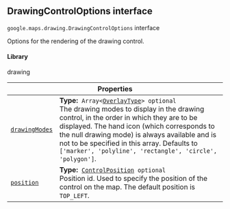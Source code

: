 
<devsite-heading text=" DrawingControlOptions interface" for="DrawingControlOptions" level="h2" link="" toc="" back-to-top=""><h2 id="DrawingControlOptions" is-upgraded="">DrawingControlOptions interface</h2></devsite-heading>
<p>
<code translate="no" dir="ltr"><span itemprop="path">google.maps.drawing</span>.<span itemprop="name">DrawingControlOptions</span></code>
interface
</p>
<p>Options for the rendering of the drawing control.</p>
<devsite-heading text="Library" for="library_2" level="h4" link=""><h4 is-upgraded="" id="library_2">Library</h4></devsite-heading>
<p>drawing</p>
<div class="devsite-table-wrapper"><table class="properties responsive" summary="interface DrawingControlOptions - Properties">
<thead>
<tr><th colspan="2">Properties</th>
</tr></thead>
<tbody>
<tr id="DrawingControlOptions.drawingModes">
<td itemprop="property"><code translate="no" dir="ltr"><a class="secret-link" href="#DrawingControlOptions.drawingModes"><span>drawingModes</span></a></code></td>
<td><div><strong>Type:</strong>&nbsp; <code translate="no" dir="ltr">Array&lt;<a href="OverlayType.md">OverlayType</a>&gt; <span class="optional-type-annotation">optional</span></code></div>
<div class="desc">The drawing modes to display in the drawing control, in the order in which they are to be displayed. The hand icon (which corresponds to the null drawing mode) is always available and is not to be specified in this array. Defaults to <code translate="no" dir="ltr">['marker', 'polyline', 'rectangle', 'circle', 'polygon']</code>.</div></td>
</tr>
<tr id="DrawingControlOptions.position">
<td itemprop="property"><code translate="no" dir="ltr"><a class="secret-link" href="#DrawingControlOptions.position"><span>position</span></a></code></td>
<td><div><strong>Type:</strong>&nbsp; <code translate="no" dir="ltr"><a href="ControlPosition.md">ControlPosition</a> <span class="optional-type-annotation">optional</span></code></div>
<div class="desc">Position id. Used to specify the position of the control on the map. The default position is <code translate="no" dir="ltr">TOP_LEFT</code>.</div></td>
</tr>
</tbody>
</table></div>
<script src="replace_links.js"></script>

